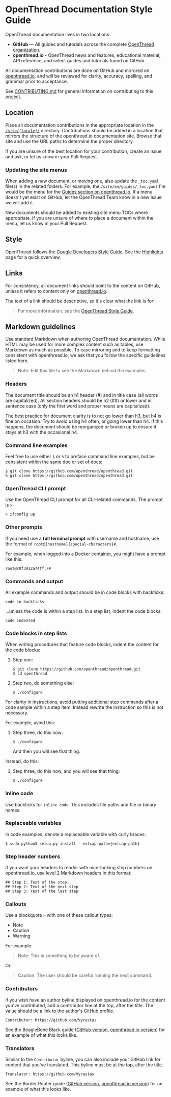 # OpenThread Documentation Style Guide

OpenThread documentation lives in two locations:

- **GitHub** — All guides and tutorials across the complete [OpenThread organization](https://github/openthread).
- **openthread.io** - OpenThread news and features, educational material, API reference, and select guides and tutorials found on GitHub.

All documentation contributions are done on GitHub and mirrored on [openthread.io](https://openthread.io), and will be reviewed for clarity, accuracy, spelling, and grammar prior to acceptance.

See [CONTRIBUTING.md](./CONTRIBUTING.md) for general information on contributing to this project.

## Location

Place all documentation contributions in the appropriate location in the [`/site/[locale]/`](./site) directory. Contributions should be added in a location that mirrors the structure of the openthread.io documentation site. Browse that site and use the URL paths to determine the proper directory.

If you are unsure of the best location for your contribution, create an Issue and ask, or let us know in your Pull Request.

### Updating the site menus

When adding a new document, or moving one, also update the `_toc.yaml` file(s) in the related folders. For example, the `/site/en/guides/_toc.yaml` file would be the menu for the [Guides section on openthread.io](https://openthread.io/guides). If a menu doesn't yet exist on GitHub, let the OpenThread Team know in a new Issue we will add it.

New documents should be added to existing site menu TOCs where appropriate. If you are unsure of where to place a document within the menu, let us know in your Pull Request.

## Style

OpenThread follows the [Google Developers Style Guide](https://developers.google.com/style/). See the [Highlights](https://developers.google.com/style/highlights) page for a quick overview.

## Links

For consistency, all document links should point to the content on GitHub, unless it refers to content only on [openthread.io](https://openthread.io).

The text of a link should be descriptive, so it's clear what the link is for:

> For more information, see the [OpenThread Style Guide](./STYLE_GUIDE.md).

## Markdown guidelines

Use standard Markdown when authoring OpenThread documentation. While HTML may be used for more complex content such as tables, use Markdown as much as possible. To ease mirroring and to keep formatting consistent with openthread.io, we ask that you follow the specific guidelines listed here.

> Note: Edit this file to see the Markdown behind the examples.

### Headers

The document title should be an h1 header (#) and in title case (all words are capitalized). All section headers should be h2 (##) or lower and in sentence case (only the first word and proper nouns are capitalized).

The best practice for document clarity is to not go lower than h3, but h4 is fine on occasion. Try to avoid using h4 often, or going lower than h4. If this happens, the document should be reorganized or broken up to ensure it stays at h3 with the occasional h4.

### Command line examples

Feel free to use either `$` or `%` to preface command line examples, but be consistent within the same doc or set of docs:

```
$ git clone https://github.com/openthread/openthread.git
% git clone https://github.com/openthread/openthread.git
```

### OpenThread CLI prompt

Use the OpenThread CLI prompt for all CLI-related commands. The prompt is `>`:

```
> ifconfig up
```

### Other prompts

If you need use a **full terminal prompt** with username and hostname, use the format of `root@{hostname}{special-characters}#`.

For example, when logged into a Docker container, you might have a prompt like this:

```
root@c0f3912a74ff:/#
```

### Commands and output

All example commands and output should be in code blocks with backticks:

```
code in backticks
```

...unless the code is within a step list. In a step list, indent the code blocks:

    code indented

### Code blocks in step lists

When writing procedures that feature code blocks, indent the content for the code blocks:

1.  Step one:

        $ git clone https://github.com/openthread/openthread.git
        $ cd openthread

1.  Step two, do something else:

        $ ./configure

For clarity in instructions, avoid putting additional step commands after a code sample within a step item. Instead rewrite the instruction so this is not necessary.

For example, avoid this:

1.  Step three, do this now:

        $ ./configure

    And then you will see that thing.

Instead, do this:

1.  Step three, do this now, and you will see that thing:

        $ ./configure

### Inline code

Use backticks for `inline code`. This includes file paths and file or binary names.

### Replaceable variables

In code examples, denote a replaceable variable with curly braces:

```
$ sudo python3 setup.py install --extcap-path={extcap-path}
```

### Step header numbers

If you want your headers to render with nice-looking step numbers on openthread.io, use level 2 Markdown headers in this format:

    ## Step 1: Text of the step
    ## Step 2: Text of the next step
    ## Step 3: Text of the last step

### Callouts

Use a blockquote `>` with one of these callout types:

- Note
- Caution
- Warning

For example:

> Note: This is something to be aware of.

Or:

> Caution: The user should be careful running the next command.

### Contributors

If you wish have an author byline displayed on openthread.io for the content you've contributed, add a contributor line at the top, after the title. The value should be a link to the author's GitHub profile.

    Contributor: https://github.com/Vyrastas

See the BeagleBone Black guide ([GitHub version](site/en/guides/border-router/beaglebone-black.md), [openthread.io version](https://openthread.io/guides/border-router/beaglebone-black)) for an example of what this looks like.

### Translators

Similar to the `Contributor` byline, you can also include your GitHub link for content that
you've translated. This byline must be at the top, after the title.

    Translator: https://github.com/Vyrastas

See the Border Router guide ([GitHub version](site/zh-cn/guides/border-router/index.md), [openthread.io version](https://openthread.io/guides/border-router?hl=zh-cn)) for an example of what this looks like.